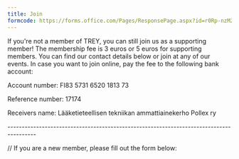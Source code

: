 ```yaml
---
title: Join
formcode: https://forms.office.com/Pages/ResponsePage.aspx?id=r0Rp-nzM2EyRVMARMnmJECENvwOVcSJFle937BOf5z5UQTk0RUcwVjg4N0dOSzBIWkE5VFVHU1dONS4u
---
```

If you're not a member of TREY, you can still join us as a supporting member! The membership fee is 3 euros or 5 euros for supporting members. You can find our contact details below or join at any of our events. In case you want to join online, pay the fee to the following bank account:

Account number: FI83 5731 6520 1813 73

Reference number: 17174

Receivers name: Lääketieteellisen tekniikan ammattiainekerho Pollex ry

\----------------------------------------------------------------------------------------

// If you are a new member, please fill out the form below: